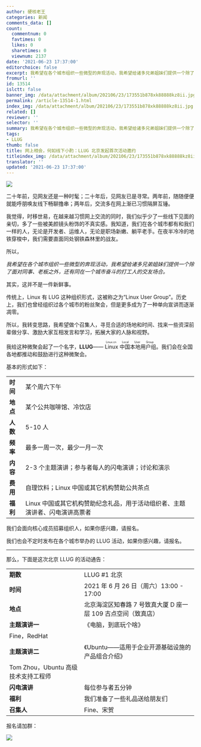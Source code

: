 ```yaml
---
author: 硬核老王
categories: 新闻
comments_data: []
count:
  commentnum: 0
  favtimes: 0
  likes: 0
  sharetimes: 0
  viewnum: 2137
date: '2021-06-23 17:37:00'
editorchoice: false
excerpt: 我希望在各个城市组织一些微型的奔现活动，我希望给诸多兄弟姐妹们提供一个除了面对同事、老板之外，还有同在一个城市奋斗的打工人的交友场合。
fromurl: ''
id: 13514
islctt: false
banner_img: /data/attachment/album/202106/23/173551b878xk88888kz8ii.jpg
permalink: /article-13514-1.html
index_img: /data/attachment/album/202106/23/173551b878xk88888kz8ii.jpg
related: []
reviewer: ''
selector: ''
summary: 我希望在各个城市组织一些微型的奔现活动，我希望给诸多兄弟姐妹们提供一个除了面对同事、老板之外，还有同在一个城市奋斗的打工人的交友场合。
tags:
- LLUG
thumb: false
title: 网上相会，何如线下小酌：LLUG 北京发起首次活动邀约
titleindex_img: /data/attachment/album/202106/23/173551b878xk88888kz8ii.jpg
translator: ''
updated: '2021-06-23 17:37:00'
---
```


![](/data/attachment/album/202106/23/173551b878xk88888kz8ii.jpg)


二十年前，见网友还是一种时髦；二十年后，见网友已是寻常。两年前，随随便便就能呼朋唤友线下畅聊撸串；两年后，交流多在网上渐已习惯隔屏互锤。


我觉得，时移世易，在越来越习惯网上交流的同时，我们似乎少了一些线下见面的亲切，多了一些被美颜镜头粉饰的不真实感。我知道，我们在各个城市都有和我们一样的人，无论是开发者、运维人，无论是职场新嫩、躺平老手。在夜半冷冷的地铁穿梭中，我们需要直面同处钢铁森林里的战友。


所以，


*我希望在各个城市组织一些微型的奔现活动，我希望给诸多兄弟姐妹们提供一个除了面对同事、老板之外，还有同在一个城市奋斗的打工人的交友场合。*


其实，这并不是一件新鲜事。


传统上，Linux 有 LUG 这种组织形式，这被称之为“Linux User Group”。历史上，我们也曾经组织过各个城市的粉丝聚会，但是更多成为了一种单向宣讲而逐渐凋零。


所以，我转变思路，我希望做个召集人，寻觅合适的场地和时间、找来一些资深前辈做分享、激励大家互相发言和学习，拓展大家的人脉和视野。


我给这种微聚会起了一个名字，**LLUG**——<ruby> Linux 中国本地用户组 <rp>  （ </rp> <rt>  Linux.cn Local User Group </rt> <rp>  ） </rp></ruby>。我们会在全国各地都推动和鼓励进行这种微聚会。


基本的形式如下：




|  |  |
| --- | --- |
| **时间** | 某个周六下午 |
| **地点** | 某个公共咖啡馆、冷饮店 |
| **人数** | 5-10 人 |
| **频率** | 最多一周一次，最少一月一次 |
| **内容** | 2-3 个主题演讲；参与者每人的闪电演讲；讨论和演示  |
| **费用** | 自理饮料；Linux 中国或其它机构赞助公共茶点  |
| **福利** | Linux 中国或其它机构赞助纪念礼品，用于活动组织者、主题演讲者、闪电演讲高票者 |


我们会面向核心成员招募组织人，如果你感兴趣，请报名。


我们也会不定时发布在各个城市举办的 LLUG 活动，如果你感兴趣，请报名。




---


那么，下面是这次北京 LLUG 的活动通告：




|  |  |
| --- | --- |
| **期数** | LLUG #1 北京 |
| **时间** | 2021 年 6 月 26 日（周六）13:00 - 17:00 |
| **地点** | 北京海淀区知春路 7 号致真大厦 D 座一层 109 古点空间（致真店） |
| **主题演讲一** | 《电脑，到底玩个啥》
Fine，RedHat |
| **主题演讲二** | 《Ubuntu——适用于企业开源基础设施的产品组合介绍》
Tom Zhou，Ubuntu 高级技术支持工程师 |
| **闪电演讲** | 每位参与者五分钟 |
| **福利** | 我们准备了一些礼品送给朋友们  |
| **召集人** | Fine、宋贺 |


报名请加群：


![](/data/attachment/album/202106/23/173309sk29mkipvrudiv88.jpg)